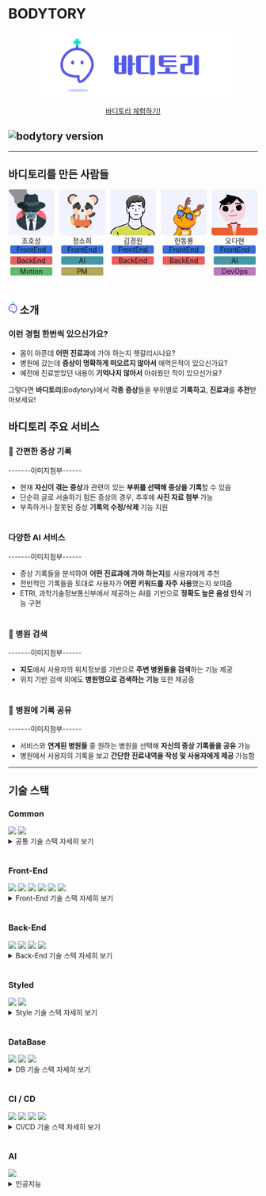 # BODYTORY

<style type='text/css'>
  [class*="box"] { display: flex; gap:10px; }
  [class*="col"] { display: flex; flex-direction: column; align-items:center; }
  [class*="border"] { border-radius:5px; }
  [class*="label"]{border-radius:3px; width:85px; display:flex; justify-content:center; align-items:center; margin-bottom:5px; }
  [class*="front"] { background-color:#386ED7; }
  [class*="back"] { background-color:#EA5E5E; }
  [class*="ai"] { background-color:#4698A4; }
  [class*="motion"] { background-color:#63BA71; }
  [class*="dev"] { background-color:#BE78BF; }
  [class*="pm"] { background-color:#B0A85A; }
</style>
<p align="center">
<img src="./next/public/bodytory_banner.png" width="400px">
</p>
<p align="center">
<a href="https://kdt-ai5-team01.elicecoding.com/">바디토리 체험하기!</a>
</p>

## ![bodytory version](https://img.shields.io/badge/bodytory-v1.0-brightgreen.svg)

---

## 바디토리를 만든 사람들

<div class="box">
<div class="col">
  <img src="./next/public/static/team/hosung.gif" width="100px" class="border"/>
  <div>조호성</div>
  <div class="front label">FrontEnd</div>
  <div class="back label">BackEnd</div>
  <div class="motion label">Motion</div>
</div>
 
 <div class="col">
  <img src="./next/public/static/team/sohi.gif" width="100px" class="border"/>
  <div>정소희</div>
   <div class="front label">FrontEnd</div>
  <div class="ai label">AI</div>
  <div class="pm label">PM</div>
</div>
<div class="col">
  <img src="./next/public/static/team/gyungwon.gif" width="100px" class="border"/>
  <div>김경원</div>
  <div class="front label">FrontEnd</div>
  <div class="back label">BackEnd</div>
</div>
<div class="col">
  <img src="./next/public/static/team/ryong.gif" width="100px" class="border"/>
  <div>한동룡</div>
  <div class="front label">FrontEnd</div>
  <div class="back label">BackEnd</div>
</div>
<div class="col">
  <img src="./next/public/static/team/dahyun.gif" width="100px" class="border"/>
  <div>오다현</div>
  <div class="front label">FrontEnd</div>
  <div class="ai label">AI</div>
  <div class="dev label">DevOps</div>
</div>
</div>

<br/>

## <img src="./next/public/static/tory/tory_purple.png" height="25px"> **소개**

### 이런 경험 한번씩 있으신가요?

- 몸이 아픈데 **어떤 진료과**에 가야 하는지 햇갈리시나요?
- 병원에 갔는데 **증상이 명확하게 떠오르지 않아서** 애먹은적이 있으신가요?
- 예전에 진료받았던 내용이 **기억나지 않아서** 아쉬웠던 적이 있으신가요?

그렇다면 **바디토리**(Bodytory)에서 **각종 증상**들을 부위별로 **기록하고**, **진료과**를 **추천**받아보세요!

## 바디토리 주요 서비스

### 📝 **간편한 증상 기록**

<div>-------이미지첨부------</div>

- 현재 **자신이 겪는 증상**과 관련이 있는 **부위를 선택해 증상을 기록**할 수 있음
- 단순히 글로 서술하기 힘든 증상의 경우, 추후에 **사진 자료 첨부** 가능
- 부족하거나 잘못된 증상 **기록의 수정/삭제** 기능 지원
  <br/>
  <br/>

### **다양한 AI 서비스**

<div>-------이미지첨부------</div>

- 증상 기록들을 분석하여 **어떤 진료과에 가야 하는지**를 사용자에게 추천
- 전반적인 기록들을 토대로 사용자가 **어떤 키워드를 자주 사용**했는지 보여줌
- ETRI, 과학기술정보통신부에서 제공하는 AI를 기반으로 **정확도 높은 음성 인식** 기능 구현
  <br/>
  <br/>

### 🔎 **병원 검색**

<div>-------이미지첨부------</div>

- **지도**에서 사용자의 위치정보를 기반으로 **주변 병원들을 검색**하는 기능 제공
- 위치 기반 검색 외에도 **병원명으로 검색하는 기능** 또한 제공중
  <br/>
  <br/>

### 📨 **병원에 기록 공유**

<div>-------이미지첨부------</div>

- 서비스와 **연계된 병원들** 중 원하는 병원을 선택해 **자신의 증상 기록들을 공유** 가능
- 병원에서 사용자의 기록을 보고 **간단한 진료내역을 작성 및 사용자에게 제공** 가능함

---

## 기술 스택

 <!-- 프론트엔드 -->

### **Common**

  <img src="https://img.shields.io/badge/Next.js-000000?style=flat-square&logo=Next.js&logoColor=white"/>
  <img src="https://img.shields.io/badge/Typescript-3178C6?style=flat-square&logo=Typescript&logoColor=white"/>
  <details>
  <summary>
  공통 기술 스택 자세히 보기
  </summary>
<br/>
<img src="https://img.shields.io/badge/Next.js-000000?style=for-the-badge&logo=Next.js&logoColor=white"/>

  <details>
    <summary>SSR + CSR</summary>
    Pre-Render가 빠르고 SEO가 최적화 되는 SSR의 장점과 상호작용이 효율적이고 잦은 데이터 변경환경에 유리한 CSR의 장점, 두 가지 장점 모두 살릴 수 있어 NextJS는 저희팀에게 좋은 선택지였습니다.
    </details>

  <details>
      <summary>풀스택</summary>
      팀원 모두 프론트엔드에 주력인 멤버였습니다.  
      시간이 비교적 짧은 현재 프로젝트에서 Next는 저희팀에게 프론트엔드,백엔드를 빠르고,효율적으로 구축할 수 있는 매력적인 프레임 워크였기에 채택하게 되었습니다.
    </details>

  <details>
    <summary>NextJS의 개발환경</summary>
      API router,Page router,middleware,Image,document 등 NextJS에서 제공하는 기능들은 개발자에게 편리한 개발환경을 제공하기에 NextJS를 채택하였습니다.
    </details>
<br/>
<img src="https://img.shields.io/badge/Typescript-3178C6?style=for-the-badge&logo=Typescript&logoColor=white"/>

  <details>
      <summary> Javascript의 한계</summary>
      Javascript는 타입에 제약이 없어 의도치 않은 문제점을 발생시킬 수 있습니다.  
        이러한 문제점은 디버깅을 쉽게 하지 못하게 되고 결국 개발생산성을 저하시키는 요인이 됩니다.
    </details>

  <details>
      <summary>최고의 개발 환경</summary>
      Typescript는 Javascript의 정적버전 언어입니다.동적타입 언어인 Javascript가 가진 단점을 명확한 타입 지정으로 보완이 가능하며,  
     이는 자동완성,타입유추 등 개발자에게 보다 나은 개발환경을 제공해줍니다.
    </details>

</details>
<br/>

### **Front-End**

  <img src="https://img.shields.io/badge/Recoil-black?style=flat-square&logo=Recoil&logoColor=white"/>
  <img src="https://img.shields.io/badge/React Query-FF4154?style=flat-square&logo=ReactQuery&logoColor=white"/>
  <img src="https://img.shields.io/badge/React Hook Form-EC5990?style=flat-square&logo=ReactHookForm&logoColor=white"/>
 <img src="https://img.shields.io/badge/Axios-5A29E4?style=flat-square&logo=Axios&logoColor=white"/>
  <img src="https://img.shields.io/badge/Styled Components-DB7093?style=flat-square&logo=styled-components&logoColor=white"/>
   <img src="https://img.shields.io/badge/Framer-0055FF?style=flat-square&logo=Framer&logoColor=white"/>

   <details>
     <summary>
     Front-End 기술 스택 자세히 보기
     </summary>
     <br/>
     <img src="https://img.shields.io/badge/React Query-FF4154?style=for-the-badge&logo=ReactQuery&logoColor=white"/>

   <details>
     <summary>보다 편한 비동기 처리</summary>

- Api 호출을 하는 일련의 과정을 Tanstack-Query에서 제공하는 hook을 통해 편리하게 사용할 수 있습니다.
  </details>
  <details>
  <summary>
  캐싱
  </summary>

  - 한번 처리된 데이터는 queryKey값을 통해 캐싱화 되며 불필요한 api호출을 줄일 수 있습니다.  
    이는 페이지 이동이 잦은 사용자에게 실시간 환경을 제공함으로서 보다 나은 사용자경험을 제공합니다.

</details>

<details>
<summary>강력한 비동기 상태관리</summary>

- Tanstack-Query에서 제공하는 hook 옵션들은 강력한 비동기 상태관리를 가능하게 합니다.  
Suspense에서 관리하는 3가지 상태(pendding,ready,errored)를 react-query에서 직접적으로 접근하여  
isLoading,isFetching,isError,onSuccess,onSettled 등의 옵션으로 간편하게 관리 할 수 있게 해주며,  
이러한 옵션들은 api 호출 시 발생되는 복잡한 다중 이벤트 처리에도 강력한 힘을 발휘합니다.  
또한 전역으로 설정하여 일괄적으로 조건부 처리 또한 가능합니다.
</details>
<br/>
<img src="https://img.shields.io/badge/React Hook Form-EC5990?style=for-the-badge&logo=ReactHookForm&logoColor=white"/>
<details><summary>
간편하고 강력한 Form 관리
</summary>

- React-Hook-Form에서 제공하는 hook은 간편하게 form을 관리할 수 있게 해줍니다.  
 valitate,error,value 등을 useForm hook에서 제공하는 옵션들로 모두 관리 할 수 있는 강력함을 가졌습니다.
</details>
<br/>
<img src="https://img.shields.io/badge/Recoil-black?style=for-the-badge&logo=Recoil&logoColor=white"/>

<details>
<summary>간편한 전역 상태 관리</summary>

- Context Api나 Redux에 비해 보일러플레이트가 훨씬 간소화 되어있고  
  React에서 제공하는 hooks의 형태를 띄고 있어 상태 수정 및 접근이 용이합니다.

</details>
<br/>
<img src="https://img.shields.io/badge/Axios-5A29E4?style=for-the-badge&logo=Axios&logoColor=white"/>

<details>
<summary>
일괄적인 예외 처리
</summary>

- Intercepter를 통해 response,request에 접근하여 일괄적인 예외처리가 가능합니다.
  </details>

<details>
  <summary>
  Parsing
  </summary>

- axios는 자체적으로 response,requset 데이터를 parsing해주어서 fetch보다 간편하게 사용이 가능합니다.

</details>

</details>
<br/>

### **Back-End**

   <img src="https://img.shields.io/badge/Flask-555555?style=flat-square&logo=Flask&logoColor=white"/>
    <img src="https://img.shields.io/badge/Python-3776AB?style=flat-square&logo=Python&logoColor=white"/>
   <img src="https://img.shields.io/badge/Iron Session-DB7093?style=flat-square&logoColor=white"/>
   <img src="https://img.shields.io/badge/NodeMailer-black?style=flat-square&logo=Recoil&logoColor=white"/>
   <details>
   <summary>
   Back-End 기술 스택 자세히 보기
   </summary>
   <br/>
<img src="https://img.shields.io/badge/NodeMailer-black?style=for-the-badge&logo=Recoil&logoColor=white"/>

<details>
    <summary>
메일 전송 솔루션
    </summary>

- Node.js 환경에서 대표적인 메일전송 솔루션이며,
간단한 사용법으로 메일 전송이 가능합니다.  
저희 프로젝트에서는 인증메일을 보내는 용도로 사용했습니다.

  </details>
<br/>
<img src="https://img.shields.io/badge/Iron Session-teal?style=for-the-badge&logo=Recoil&logoColor=white"/>

<details>
    <summary>
로우레벨 코드로 구현 가능
    </summary>

- 다른 회원인증 방식에 비해 비교적 간단한 코드로 회원인증 구현이 가능합니다.

 </details>

<details>
    <summary>
Serverless환경에서의 회원인증
    </summary>

- JWT와 다르게 iron-session은 payload를 암호화해서 전달해주기 때문에 유저의 민감한 정보를 식별자로 사용하는 것도 가능합니다.  
 이는 유저의 정보를 서버에 저장하지 않더라도 회원인증 가능하게 해주고, serverless환경인 바디토리 프로젝트에 아주 좋은 회원인증 방식이라 판단했습니다.
</details>
<br/>
<img src="https://img.shields.io/badge/Flask-555555?style=for-the-badge&logo=Flask&logoColor=white"/>

<details>
    <summary>
가벼운 선택
    </summary>

- 파이썬 환경에서 모델을 불러와 결과을 예측하는 것이 수월하기 때문에 파이썬 기반인 백엔드 서버를 구축해야 했습니다.
  비교적 간단한 api를 구현하면 됐기 때문에 Django보다 가볍고 간단하게 구현할 수 있는 Flask를 선택했습니다.

</details>

- 자체적으로 학습시킨 모델들을 불러와 요청에 따른 예측값을 반환하는 용도로 사용중입니다.
<br/>

   </details>
  <br/>

### **Styled**

  <img src="https://img.shields.io/badge/Styled Components-DB7093?style=flat-square&logo=styled-components&logoColor=white"/>
  <img src="https://img.shields.io/badge/Framer-0055FF?style=flat-square&logo=Framer&logoColor=white"/>
<details>
   <summary>
   Style 기술 스택 자세히 보기
   </summary>
   <br/>
   <img src="https://img.shields.io/badge/Styled Components-DB7093?style=for-the-badge&logo=styled-components&logoColor=white"/>

<details>
  <summary>
효율적인 재사용
  </summary>

- 한번 선언으로 여러 곳에서 재사용이 가능하며, 필요의 경우 상속을 통해 부가적으로 수정하는 것 또한 가능합니다.
  </details>

   <details>
      <summary>
      조건부 스타일
      </summary>

  - props를 통해 javascript를 이용한 조건부 스타일링은 styled-components의 강력한 기능 중 하나입니다.
    </details>

    <details>
    <summary>
     전역 스타일 관리, Theme
    </summary>

- Theme을 통해 일괄적인 스타일 수정이 가능합니다.

  </details>

<br/>
<img src="https://img.shields.io/badge/Framer-0055FF?style=for-the-badge&logo=Framer&logoColor=white"/>

<details>
    <summary>
강력하고 간편한 애니메이션
    </summary>

- Framer-motion을 이용하면 기존 css와 Javascript로 구현하기 어려운 애니메이션을 아주 간단하게 구현이 가능합니다.  
 언마운트되는 컴포넌트도 AnimatePresence를 통해 손쉽게 복잡한 애니메이션을 구현 할 수 있으며, layoutKey를 통해 컴포넌트간에 이어지는 애니메이션도 쉽게 구현이 가능합니다.

  </details>
<br/>
<img src="https://img.shields.io/badge/Swiper-0055FF?style=for-the-badge&logo=Swiper&logoColor=white"/>

<details>
    <summary>
손쉬운 슬라이더 구현
    </summary>

- 간편하게 완성도 높은 슬라이더를 구현 할 수 있습니다.

  </details>
   </details>
<br/>
   
  <!-- 백엔드 -->

### **DataBase**

   <img src="https://img.shields.io/badge/Planet Scale-000000?style=flat-square&logo=PlanetScale&logoColor=white"/>
    <img src="https://img.shields.io/badge/Cloudflare-F38020?style=flat-square&logo=Cloudflare&logoColor=white"/>
    <img src="https://img.shields.io/badge/Prisma-2D3748?style=flat-square&logo=Prisma&logoColor=white"/>
    <details>
    <summary>
    DB 기술 스택 자세히 보기
    </summary>
    <br/>
<img src="https://img.shields.io/badge/Planet Scale-000000?style=for-the-badge&logo=PlanetScale&logoColor=white"/>

<details>
  <summary>
Cloud MySQL

  </summary>

- 바디토리는 데이터 간의 종속성이 짙어서 관계형DB를 사용할 필요가 있었습니다.
  Planet Scale은 엄밀히 말하면 MySQL은 아니지만 MySQL과 거의 동일한 환경으로 작업할 수 있습니다.
  무엇보다 Cloud에 Serverless로 DB를 구축할 수 있고,무료인 Planet Scale을 DB로 채택하였습니다.
  </details>

<details>
    <summary>
      CLI
    </summary>

- CLI를 통해 데이터베이스 만들기부터 데이터 조작에 이르기까지 플래닛스케일 인스턴스의 거의 모든 부분을 제어할 수 있는 점은 개발생산성을 높여줍니다.

</details>
<br/>
 <img src="https://img.shields.io/badge/Prisma-2D3748?style=for-the-badge&logo=Prisma&logoColor=white"/>

<details>
  <summary>
Planet Scale과 찰떡궁합

  </summary>

- Prisma는 Planet Scale과 아주 좋은 시너지 효과를 창출합니다.
Planet Scale만으로는 ForeignKey를 지원하지 않지만 Prisma를 사용하면 구현이 가능합니다.
</details>

<details>
  <summary>
Typescript와의 호환

  </summary>

- Prisma는 기본적으로 Typescript를 지원하고 있으며 Type 추론 및 Type지원 등 다양한 부가기능을 지원함으로서 개발생산성을 월등히 높여줍니다.
이번에 Prisma를 사용함으로서 상당히 만족스러운 개발경험을 느꼈습니다.
</details>

<details>
  <summary>
직관적인 Schema & SQL
  </summary>

- Prisma Schema는 직관적이며 자동으로 Migration을 생성해줍니다. Prisma에서 제공하는 Prisma Studio를 통해 데이터를 쉽게 탐색,조작 할 수 있습니다.  
 또한 Prisma Client는 직관적인 SQL문을 사용할 수 있으며, Typescript와 같이 사용한다면 자동완성 기능을 통해 새로운 차원의 개발자 경험을 느낄 수 있습니다.
</details>
<br/>
<img src="https://img.shields.io/badge/Cloudflare-F38020?style=for-the-badge&logo=Cloudflare&logoColor=white"/>

<details>
  <summary>
효율적인 이미지 관리
  </summary>

효율적인 이미지 데이터 관리를 위하여 CloudFlare Image 저장소를 사용하였습니다.

</details>
<details>
    <summary>
  이미지 최적화
    </summary>

- CloudFlare는 Resize,Object-fit 등을 지원하여 이미지 최적화에 많은 도움을 줍니다.

</details>

<details>

  <summary>
간편한 사용법
  </summary>

- CloudFlare는 이미지를 직접 Post요청으로 업로드하는 방식을 사용함으로서 간편한 이미지 업로드 구현이 가능합니다.
</details>
<br/>
    </details>
     <br/>

### **CI / CD**

  <img src="https://img.shields.io/badge/Git-F05032?style=flat-square&logo=Git&logoColor=white"/>
  <img src="https://img.shields.io/badge/GitLab-FC6D26?style=flat-square&logo=GitLab&logoColor=white"/>
  <img src="https://img.shields.io/badge/GitLab Runner-FC6D26?style=flat-square&logo=GitLab&logoColor=white"/>
  <img src="https://img.shields.io/badge/Docker-2496ED?style=flat-square&logo=Docker&logoColor=white"/>
<details>
<summary>
CI/CD 기술 스택 자세히 보기
</summary>
<br/>
<img src="https://img.shields.io/badge/Docker-2496ED?style=for-the-badge&logo=Docker&logoColor=white"/>

<details>
  <summary>
배포 자동화
  </summary>

- 배포환경과 동일한 환경에서의 테스트가 가능하고, 이후 생성된 이미지를 기반으로 배포하는 것 또한 수월합니다.  
 => 멀티스테이지 빌드를 통해 이미지 크기 절감의 효과 또한 챙겼습니다
</details>
<br/>
<img src="https://img.shields.io/badge/GitLab Runner-FC6D26?style=for-the-badge&logo=GitLab&logoColor=white"/>

<details>
  <summary>
배포 자동화
  </summary>

- 바디토리 프로젝트는 Gitlab Runner를 통해 main 브렌치에 push할 시 자동으로 배포가 되게끔 설정했습니다.
</details>
</details>
<br/>

### **AI**

<img src="https://img.shields.io/badge/Word2Vec-FC6D26?style=for-the-badge&logoColor=white"/>

<details>
  <summary>
  인공지능
  </summary>

- 복잡한 레이어 구성 절차 없이 인자값들을 통해 쉽게 원하는 방향으로 학습시킬 수 있어서 채택했습니다
</details>
